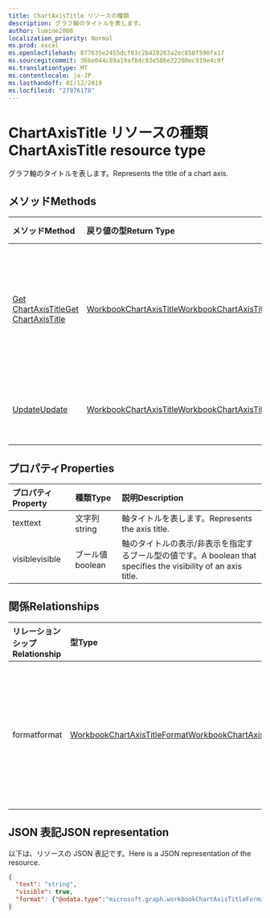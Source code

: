 ```yaml
---
title: ChartAxisTitle リソースの種類
description: グラフ軸のタイトルを表します。
author: lumine2008
localization_priority: Normal
ms.prod: excel
ms.openlocfilehash: 877635e2455dcf63c2b420283a2ec858f590fa17
ms.sourcegitcommit: 36be044c89a19af84c93e586e22200ec919e4c9f
ms.translationtype: MT
ms.contentlocale: ja-JP
ms.lasthandoff: 01/12/2019
ms.locfileid: "27976178"
---
```

# <a name="chartaxistitle-resource-type"></a><span data-ttu-id="dbd8e-103">ChartAxisTitle リソースの種類</span><span class="sxs-lookup"><span data-stu-id="dbd8e-103">ChartAxisTitle resource type</span></span>

<span data-ttu-id="dbd8e-104">グラフ軸のタイトルを表します。</span><span class="sxs-lookup"><span data-stu-id="dbd8e-104">Represents the title of a chart axis.</span></span>


## <a name="methods"></a><span data-ttu-id="dbd8e-105">メソッド</span><span class="sxs-lookup"><span data-stu-id="dbd8e-105">Methods</span></span>

| <span data-ttu-id="dbd8e-106">メソッド</span><span class="sxs-lookup"><span data-stu-id="dbd8e-106">Method</span></span>           | <span data-ttu-id="dbd8e-107">戻り値の型</span><span class="sxs-lookup"><span data-stu-id="dbd8e-107">Return Type</span></span>    |<span data-ttu-id="dbd8e-108">説明</span><span class="sxs-lookup"><span data-stu-id="dbd8e-108">Description</span></span>|
|:---------------|:--------|:----------|
|[<span data-ttu-id="dbd8e-109">Get ChartAxisTitle</span><span class="sxs-lookup"><span data-stu-id="dbd8e-109">Get ChartAxisTitle</span></span>](../api/chartaxistitle-get.md) | [<span data-ttu-id="dbd8e-110">WorkbookChartAxisTitle</span><span class="sxs-lookup"><span data-stu-id="dbd8e-110">WorkbookChartAxisTitle</span></span>](chartaxistitle.md) |<span data-ttu-id="dbd8e-111">chartAxisTitle オブジェクトのプロパティと関係を読み取ります。</span><span class="sxs-lookup"><span data-stu-id="dbd8e-111">Read properties and relationships of chartAxisTitle object.</span></span>|
|[<span data-ttu-id="dbd8e-112">Update</span><span class="sxs-lookup"><span data-stu-id="dbd8e-112">Update</span></span>](../api/chartaxistitle-update.md) | [<span data-ttu-id="dbd8e-113">WorkbookChartAxisTitle</span><span class="sxs-lookup"><span data-stu-id="dbd8e-113">WorkbookChartAxisTitle</span></span>](chartaxistitle.md)    |<span data-ttu-id="dbd8e-114">ChartAxisTitle オブジェクトを更新します。</span><span class="sxs-lookup"><span data-stu-id="dbd8e-114">Update ChartAxisTitle object.</span></span> |

## <a name="properties"></a><span data-ttu-id="dbd8e-115">プロパティ</span><span class="sxs-lookup"><span data-stu-id="dbd8e-115">Properties</span></span>
| <span data-ttu-id="dbd8e-116">プロパティ</span><span class="sxs-lookup"><span data-stu-id="dbd8e-116">Property</span></span>     | <span data-ttu-id="dbd8e-117">種類</span><span class="sxs-lookup"><span data-stu-id="dbd8e-117">Type</span></span>   |<span data-ttu-id="dbd8e-118">説明</span><span class="sxs-lookup"><span data-stu-id="dbd8e-118">Description</span></span>|
|:---------------|:--------|:----------|
|<span data-ttu-id="dbd8e-119">text</span><span class="sxs-lookup"><span data-stu-id="dbd8e-119">text</span></span>|<span data-ttu-id="dbd8e-120">文字列</span><span class="sxs-lookup"><span data-stu-id="dbd8e-120">string</span></span>|<span data-ttu-id="dbd8e-121">軸タイトルを表します。</span><span class="sxs-lookup"><span data-stu-id="dbd8e-121">Represents the axis title.</span></span>|
|<span data-ttu-id="dbd8e-122">visible</span><span class="sxs-lookup"><span data-stu-id="dbd8e-122">visible</span></span>|<span data-ttu-id="dbd8e-123">ブール値</span><span class="sxs-lookup"><span data-stu-id="dbd8e-123">boolean</span></span>|<span data-ttu-id="dbd8e-124">軸のタイトルの表示/非表示を指定するブール型の値です。</span><span class="sxs-lookup"><span data-stu-id="dbd8e-124">A boolean that specifies the visibility of an axis title.</span></span>|

## <a name="relationships"></a><span data-ttu-id="dbd8e-125">関係</span><span class="sxs-lookup"><span data-stu-id="dbd8e-125">Relationships</span></span>
| <span data-ttu-id="dbd8e-126">リレーションシップ</span><span class="sxs-lookup"><span data-stu-id="dbd8e-126">Relationship</span></span> | <span data-ttu-id="dbd8e-127">型</span><span class="sxs-lookup"><span data-stu-id="dbd8e-127">Type</span></span>   |<span data-ttu-id="dbd8e-128">説明</span><span class="sxs-lookup"><span data-stu-id="dbd8e-128">Description</span></span>|
|:---------------|:--------|:----------|
|<span data-ttu-id="dbd8e-129">format</span><span class="sxs-lookup"><span data-stu-id="dbd8e-129">format</span></span>|[<span data-ttu-id="dbd8e-130">WorkbookChartAxisTitleFormat</span><span class="sxs-lookup"><span data-stu-id="dbd8e-130">WorkbookChartAxisTitleFormat</span></span>](chartaxistitleformat.md)|<span data-ttu-id="dbd8e-p101">グラフ軸のタイトルの書式設定を表します。値の取得のみ可能です。</span><span class="sxs-lookup"><span data-stu-id="dbd8e-p101">Represents the formatting of chart axis title. Read-only.</span></span>|

## <a name="json-representation"></a><span data-ttu-id="dbd8e-133">JSON 表記</span><span class="sxs-lookup"><span data-stu-id="dbd8e-133">JSON representation</span></span>

<span data-ttu-id="dbd8e-134">以下は、リソースの JSON 表記です。</span><span class="sxs-lookup"><span data-stu-id="dbd8e-134">Here is a JSON representation of the resource.</span></span>

<!--{
  "blockType": "resource",
  "baseType": "microsoft.graph.entity",
  "optionalProperties": [],
  "@odata.type": "microsoft.graph.workbookChartAxisTitle"
}-->

```json
{
  "text": "string",
  "visible": true,
  "format": {"@odata.type":"microsoft.graph.workbookChartAxisTitleFormat"}
}

```

<!-- uuid: 8fcb5dbc-d5aa-4681-8e31-b001d5168d79
2015-10-25 14:57:30 UTC -->
<!-- {
  "type": "#page.annotation",
  "description": "ChartAxisTitle resource",
  "keywords": "",
  "section": "documentation",
  "tocPath": ""
}-->
